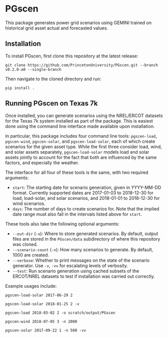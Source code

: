 # PGscen #

This package generates power grid scenarios using GEMINI trained on historical grid asset actual and forecasted values.


## Installation ##

To install PGscen, first clone this repository at the latest release:

```git clone https://github.com/PrincetonUniversity/PGscen.git --branch v0.2.0-a0 --single-branch```

Then navigate to the cloned directory and run:

```pip install .```


## Running PGscen on Texas 7k ##

Once installed, you can generate scenarios using the NREL/ERCOT datasets for the Texas 7k system installed as part of
the package. This is easiest done using the command line interface made available upon installation.

In particular, this package includes four command line tools: `pgscen-load`, `pgscen-wind`, `pgscen-solar`, and
`pgscen-load-solar`, each of which create scenarios for the given asset type. While the first three consider load, wind,
and solar assets separately, `pgscen-load-solar` models load and solar assets jointly to account for the fact that both
are influenced by the same factors, and especially the weather.

The interface for all four of these tools is the same, with two required arguments:
 - `start`: The starting date for scenario generation, given in YYYY-MM-DD format. Currently supported dates are
            2017-01-03 to 2018-12-30 for load, load-solar, and solar scenarios, and 2018-01-01 to 2018-12-30 for wind
            scenarios.
 - `days`: The number of days to create scenarios for. Note that the implied date range must also fall in the intervals
           listed above for `start`.

These tools also take the following optional arguments:
 - `--out-dir` (`-o`): Where to store generated scenarios. By default, output files are stored in the `PGscen/data`
                       subdirectory of where this repository was cloned.
 - `--scenario-count` (`-n`): How many scenarios to generate. By default, 1000 are created.
 - `--verbose`: Whether to print messages on the state of the scenario generator. Use `-v`, `-vv` for escalating levels
                of verbosity.
 - `--test`: Run scenario generation using cached subsets of the ERCOT/NREL datasets to test if installation was carried
             out correctly.

Example usages include:

`pgscen-load-solar 2017-06-29 2`

`pgscen-load-solar 2018-01-25 2 -v`

`pgscen-load 2018-03-02 2 -o scratch/output/PGscen`

`pgscen-wind 2018-07-05 3 -n 2000`

`pgscen-solar 2017-09-22 1 -n 500 -vv`
